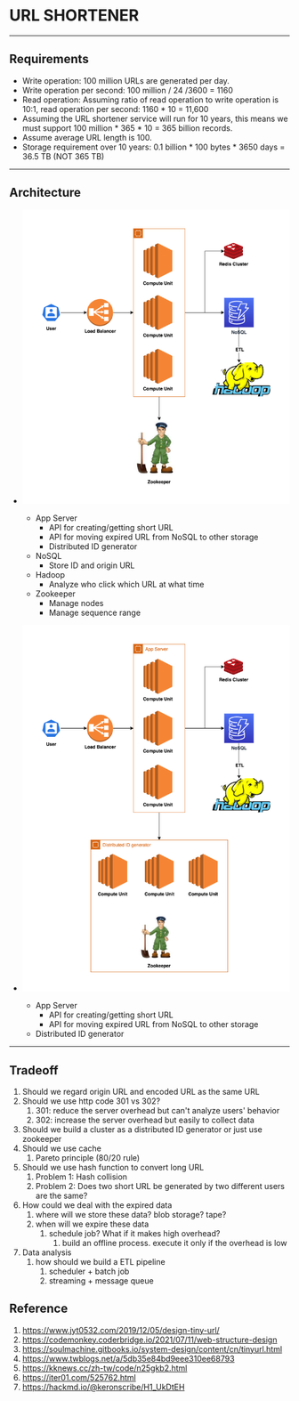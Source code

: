 # URL SHORTENER

---

## Requirements

- Write operation: 100 million URLs are generated per day.
- Write operation per second: 100 million / 24 /3600 = 1160
- Read operation: Assuming ratio of read operation to write operation is 10:1, read operation per second: 1160 * 10 = 11,600
- Assuming the URL shortener service will run for 10 years, this means we must support 100 million * 365 * 10 = 365 billion records.
- Assume average URL length is 100.
- Storage requirement over 10 years: 0.1 billion * 100 bytes * 3650 days = 36.5 TB (NOT 365 TB)

---

## Architecture

- ![URL Shorter with Zookeeper](URL_Shorter_Zookeeper.drawio.png)
  - App Server
    - API for creating/getting short URL
    - API for moving expired URL from NoSQL to other storage
    - Distributed ID generator
  - NoSQL
    - Store ID and origin URL
  - Hadoop
    - Analyze who click which URL at what time
  - Zookeeper
    - Manage nodes
    - Manage sequence range


- ![URL Shorter with Distributed ID generator](URL_Shorter_Distributed_ID.drawio.png)
  - App Server
    - API for creating/getting short URL
    - API for moving expired URL from NoSQL to other storage
  - Distributed ID generator

---

## Tradeoff
1. Should we regard origin URL and encoded URL as the same URL
2. Should we use http code 301 vs 302?
   1. 301: reduce the server overhead but can't analyze users' behavior
   2. 302: increase the server overhead but easily to collect data
3. Should we build a cluster as a distributed ID generator or just use zookeeper
4. Should we use cache
   1.  Pareto principle (80/20 rule)
5. Should we use hash function to convert long URL
   1. Problem 1: Hash collision
   2. Problem 2: Does two short URL be generated by two different users are the same?
6. How could we deal with the expired data
   1. where will we store these data? blob storage? tape?
   2. when will we expire these data
      1. schedule job? What if it makes high overhead?
         1. build an offline process. execute it only if the overhead is low
7. Data analysis
   1. how should we build a ETL pipeline
      1. scheduler + batch job
      2. streaming + message queue


## Reference
1. https://www.jyt0532.com/2019/12/05/design-tiny-url/
2. https://codemonkey.coderbridge.io/2021/07/11/web-structure-design
3. https://soulmachine.gitbooks.io/system-design/content/cn/tinyurl.html
4. https://www.twblogs.net/a/5db35e84bd9eee310ee68793
5. https://kknews.cc/zh-tw/code/n25gkb2.html
6. https://iter01.com/525762.html
7. https://hackmd.io/@keronscribe/H1_UkDtEH
